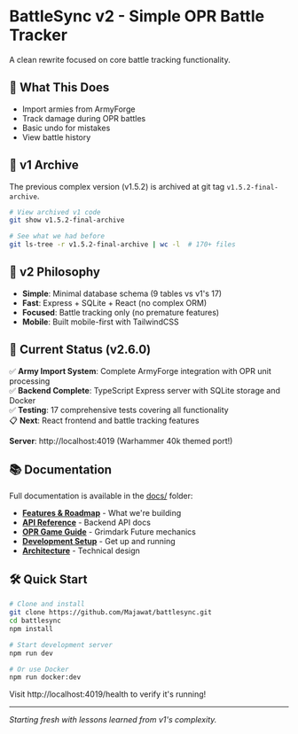 # BattleSync v2 - Simple OPR Battle Tracker

A clean rewrite focused on core battle tracking functionality.

## 🎯 What This Does

- Import armies from ArmyForge  
- Track damage during OPR battles
- Basic undo for mistakes
- View battle history

## 🔄 v1 Archive

The previous complex version (v1.5.2) is archived at git tag `v1.5.2-final-archive`.

```bash
# View archived v1 code
git show v1.5.2-final-archive

# See what we had before
git ls-tree -r v1.5.2-final-archive | wc -l  # 170+ files
```

## 🚀 v2 Philosophy

- **Simple**: Minimal database schema (9 tables vs v1's 17)
- **Fast**: Express + SQLite + React (no complex ORM)  
- **Focused**: Battle tracking only (no premature features)
- **Mobile**: Built mobile-first with TailwindCSS

## 🚀 Current Status (v2.6.0)

✅ **Army Import System**: Complete ArmyForge integration with OPR unit processing  
✅ **Backend Complete**: TypeScript Express server with SQLite storage and Docker  
✅ **Testing**: 17 comprehensive tests covering all functionality  
📋 **Next**: React frontend and battle tracking features

**Server**: http://localhost:4019 (Warhammer 40k themed port!)

## 📚 Documentation

Full documentation is available in the [docs/](docs/) folder:

- **[Features & Roadmap](docs/features.md)** - What we're building
- **[API Reference](docs/api.md)** - Backend API docs
- **[OPR Game Guide](docs/opr-guide.md)** - Grimdark Future mechanics
- **[Development Setup](docs/development.md)** - Get up and running
- **[Architecture](docs/architecture.md)** - Technical design

## 🛠️ Quick Start

```bash
# Clone and install
git clone https://github.com/Majawat/battlesync.git
cd battlesync
npm install

# Start development server
npm run dev

# Or use Docker
npm run docker:dev
```

Visit http://localhost:4019/health to verify it's running!

---
*Starting fresh with lessons learned from v1's complexity.*